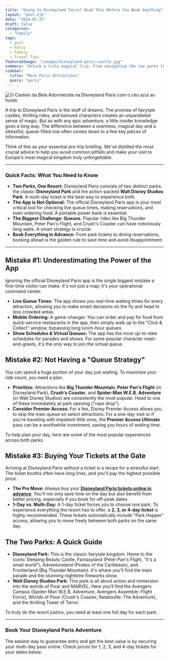 ```yaml
---
title: "Going to Disneyland Paris? Read This Before You Book Anything"
layout: "post.njk"
date: "2024-07-25"
draft: false
categories:
  - "Family"
tags:
  - post
  - Paris
  - Family
  - Travel Tips
featuredImage: "/images/disneyland-paris-castle.jpg"
summary: "Unlock a truly magical trip. From navigating the two parks to mastering the app and skipping the longest queues, this is the essential guide every visitor needs before going to Disneyland Paris."
sidebar:
  title: "More Paris Attractions"
  query: "paris"
---
```


![O Castelo da Bela Adormecida na Disneyland Paris com o céu azul ao fundo](/images/disneyland-paris-castle.jpg)


A trip to Disneyland Paris is the stuff of dreams. The promise of fairytale castles, thrilling rides, and beloved characters creates an unparalleled sense of magic. But as with any epic adventure, a little insider knowledge goes a long way. The difference between a seamless, magical day and a stressful, queue-filled one often comes down to a few key pieces of information.

Think of this as your essential pre-trip briefing. We've distilled the most crucial advice to help you avoid common pitfalls and make your visit to Europe's most magical kingdom truly unforgettable.

<div data-gyg-href="https://widget.getyourguide.com/default/availability.frame" data-gyg-tour-id="395320" data-gyg-locale-code="en-US" data-gyg-currency="EUR" data-gyg-widget="availability" data-gyg-variant="horizontal" data--id="PMW7G72"></div>

---
### **Quick Facts: What You Need to Know**

*   **Two Parks, One Resort:** Disneyland Paris consists of two distinct parks: the classic **Disneyland Park** and the action-packed **Walt Disney Studios Park**. A multi-day ticket is the best way to experience both.
*   **The App is Not Optional:** The official Disneyland Paris app is your most critical tool for checking live queue times, making reservations, and even ordering food. A portable power bank is essential.
*   **The Biggest Challenge: Queues.** Popular rides like Big Thunder Mountain, Peter Pan's Flight, and Crush's Coaster can have notoriously long waits. A smart strategy is crucial.
*   **Book Everything in Advance:** From park tickets to dining reservations, booking ahead is the golden rule to save time and avoid disappointment.
---

## Mistake #1: Underestimating the Power of the App

Ignoring the official Disneyland Paris app is the single biggest mistake a first-time visitor can make. It's not just a map; it's your operational command center.
*   **Live Queue Times:** The app shows you real-time waiting times for every attraction, allowing you to make smart decisions on the fly and head to less crowded areas.
*   **Mobile Ordering:** A game-changer. You can order and pay for food from quick-service restaurants in the app, then simply walk up to the "Click & Collect" window, bypassing long lunch-hour queues.
*   **Show Schedules & Virtual Queues:** The app has the most up-to-date schedules for parades and shows. For some popular character meet-and-greets, it's the *only* way to join the virtual queue.

## Mistake #2: Not Having a "Queue Strategy"

You can spend a huge portion of your day just waiting. To maximize your ride count, you need a plan.
*   **Prioritize:** Attractions like **Big Thunder Mountain**, **Peter Pan's Flight** (in Disneyland Park), **Crush's Coaster**, and **Spider-Man W.E.B. Adventure** (in Walt Disney Studios) are consistently the most popular. Head to one of these immediately at park opening ("rope drop").
*   **Consider Premier Access:** For a fee, Disney Premier Access allows you to skip the main queue on select attractions. For a one-day visit or if you're traveling with impatient little ones, the **Premier Access Ultimate** pass can be a worthwhile investment, saving you hours of waiting time.

To help plan your day, here are some of the most popular experiences across both parks.

<div data-gyg-href="https://widget.getyourguide.com/default/availability.frame" data-gyg-tour-id="395320" data-gyg-locale-code="en-US" data-gyg-currency="EUR" data-gyg-widget="availability" data-gyg-variant="horizontal" data-gyg-partner-id="PMW7G72"></div>

## Mistake #3: Buying Your Tickets at the Gate

Arriving at Disneyland Paris without a ticket is a recipe for a stressful start. The ticket booths often have long lines, and you'll pay the highest possible price.
*   **The Pro Move:** Always buy your [**Disneyland Paris tickets online in advance**](https://www.getyourguide.com/paris-l16/disneyland-paris-2-parks-ticket-1-2-3-4-5-day-t395320/?partner_id=PMW7G72&cmp=share_to_earn). You'll not only save time on the day but also benefit from better pricing, especially if you book for off-peak dates.
*   **1-Day vs. Multi-Day:** A 1-day ticket forces you to choose one park. To experience everything the resort has to offer, a **2, 3, or 4-day ticket** is highly recommended. These tickets automatically include "Park Hopper" access, allowing you to move freely between both parks on the same day.

## The Two Parks: A Quick Guide

*   **Disneyland Park:** This is the classic fairytale kingdom. Home to the iconic Sleeping Beauty Castle, Fantasyland (Peter Pan's Flight, "it's a small world"), Adventureland (Pirates of the Caribbean), and Frontierland (Big Thunder Mountain). It's where you'll find the main parade and the stunning nighttime fireworks show.
*   **Walt Disney Studios Park:** This park is all about action and immersion into the worlds of Pixar and MARVEL. Here you'll find the Avengers Campus (Spider-Man W.E.B. Adventure, Avengers Assemble: Flight Force), Worlds of Pixar (Crush's Coaster, Ratatouille: The Adventure), and the thrilling Tower of Terror.

To truly do the resort justice, you need at least one full day for each park.

---
### **Book Your Disneyland Paris Adventure**
The easiest way to guarantee entry and get the best value is by securing your multi-day pass online. Check prices for 1, 2, 3, and 4-day tickets for your dates below.

<div data-gyg-href="https://widget.getyourguide.com/default/availability.frame" data-gyg-tour-id="395320" data-gyg-locale-code="en-US" data-gyg-currency="EUR" data-gyg-widget="availability" data-gyg-variant="horizontal" data-gyg-partner-id="PMW7G72"></div>